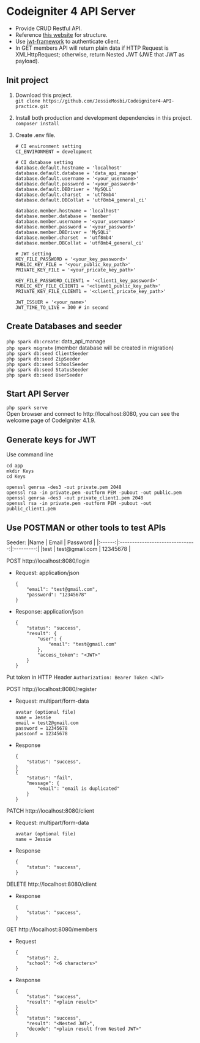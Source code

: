 # Codeigniter 4 API Server
 - Provide CRUD Restful API.
 - Reference [this website](https://www.twilio.com/blog/create-secured-restful-api-codeigniter-php) for structure.
 - Use [jwt-framework](https://github.com/web-token/jwt-framework) to authenticate client.
 - In GET members API will return plain data if HTTP Request is XMLHttpRequest; otherwise, return Nested JWT (JWE that JWT as payload).

## Init project

1. Download this project.   
`git clone https://github.com/JessieMosbi/Codeigniter4-API-practice.git`

2. Install both production and development dependencies in this project.   
`composer install`

3. Create .env file.
    ```
    # CI environment setting
    CI_ENVIRONMENT = development

    # CI database setting
    database.default.hostname = 'localhost'
    database.default.database = 'data_api_manage'
    database.default.username = '<your_username>'
    database.default.password = '<your_password>'
    database.default.DBDriver = 'MySQLi'
    database.default.charset  = 'utf8mb4'
    database.default.DBCollat = 'utf8mb4_general_ci'

    database.member.hostname = 'localhost'
    database.member.database = 'member'
    database.member.username = '<your_username>'
    database.member.password = '<your_password>'
    database.member.DBDriver = 'MySQLi'
    database.member.charset  = 'utf8mb4'
    database.member.DBCollat = 'utf8mb4_general_ci'

    # JWT setting
    KEY_FILE_PASSWORD = '<your_key_password>'
    PUBLIC_KEY_FILE = '<your_public_key_path>'
    PRIVATE_KEY_FILE = '<your_pricate_key_path>'

    KEY_FILE_PASSWORD_CLIENT1 = '<client1_key_password>'
    PUBLIC_KEY_FILE_CLIENT1 = '<client1_public_key_path>'
    PRIVATE_KEY_FILE_CLIENT1 = '<client1_pricate_key_path>'

    JWT_ISSUER = '<your_name>'
    JWT_TIME_TO_LIVE = 300 # in second
    ```

## Create Databases and seeder
`php spark db:create`: data_api_manage   
`php spark migrate` (member database will be created in migration)   
`php spark db:seed ClientSeeder`   
`php spark db:seed ZipSeeder`   
`php spark db:seed SchoolSeeder`   
`php spark db:seed StatusSeeder`   
`php spark db:seed UserSeeder`   

## Start API Server
`php spark serve`   
Open browser and connect to http://localhost:8080, you can see the welcome page of CodeIgniter 4.1.9.

## Generate keys for JWT
Use command line   
```
cd app
mkdir Keys
cd Keys

openssl genrsa -des3 -out private.pem 2048
openssl rsa -in private.pem -outform PEM -pubout -out public.pem
openssl genrsa -des3 -out private_client1.pem 2048
openssl rsa -in private.pem -outform PEM -pubout -out public_client1.pem
```

## Use POSTMAN or other tools to test APIs

Seeder: 
|Name    | Email                           | Password  |
|:------:|:-------------------------------:|:---------:|
|test    | test<span>@gmail.com</span>     | 12345678  |

POST http://localhost:8080/login
- Request: application/json
  ```
  {
      "email": "test@gmail.com",
      "password": "12345678"
  }
  ```
- Response: application/json
  ```
  {
      "status": "success",
      "result": {
          "user": {
              "email": "test@gmail.com"
          },
          "access_token": "<JWT>"
      }
  }
  ```

Put token in HTTP Header `Authorization: Bearer Token <JWT>`

POST http://localhost:8080/register   
- Request: multipart/form-data
  ```
  avatar (optional file)
  name = Jessie
  email = test2@gmail.com
  password = 12345678
  passconf = 12345678
  ```
- Response
  ```
  {
      "status": "success",
  }
  {
      "status": "fail",
      "message": {
          "email": "email is duplicated"
      }
  }
  ```

PATCH http://localhost:8080/client   
- Request: multipart/form-data
  ```
  avatar (optional file)
  name = Jessie
  ```
- Response
  ```
  {
      "status": "success",
  }
  ```

DELETE http://localhost:8080/client   
- Response
  ```
  {
      "status": "success",
  }
  ```

GET http://localhost:8080/members   
- Request
  ```
  {
      "status": 2,
      "school": "<6 characters>"
  }
  ```
- Response
  ```
  {
      "status": "success",
      "result": "<plain result>"
  }
  {
      "status": "success",
      "result": "<Nested JWT>",
      "decode": "<plain result from Nested JWT>"
  }
  ```
